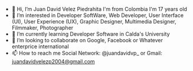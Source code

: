 - 👋 Hi, I’m Juan David Velez Piedrahita I'm from Colombia I'm 17 years old
- 👀 I’m interested in Developer SoftWare, Web Developer, User Interface (UI), User Experience (UX), Graphic Designer, Multimedia Designer, Filmmaker, Photographer
- 🌱 I’m currently learning Developer Software in Calda's University
- 💞️ I’m looking to collaborate on Google, Facebook or Whatever enterprice international
- 📫 How to reach me Social Network: @juandavidvp_ or Gmail: juandavidvelezp2004@gmail.com
<!---
juandavid-vp/juandavid-vp is a ✨ special ✨ repository because its `README.md` (this file) appears on your GitHub profile.
You can click the Preview link to take a look at your changes.
--->
